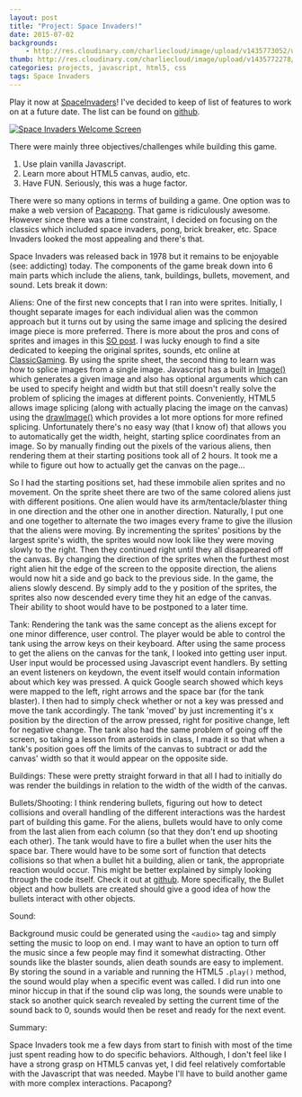```yaml
---
layout: post
title: "Project: Space Invaders!"
date: 2015-07-02
backgrounds:
    - http://res.cloudinary.com/charliecloud/image/upload/v1435773052/user-profile-images/spaceinvaders-bg_yqvoeu.png
thumb: http://res.cloudinary.com/charliecloud/image/upload/v1435772278/user-profile-images/spaceinvaders-thumb_swzqrf.png
categories: projects, javascript, html5, css
tags: Space Invaders
---
```


Play it now at [SpaceInvaders](http://charleschanlee.me/SpaceInvadersJS/)! I've decided to keep of list of features to work on at a future date. The list can be found on [github](https://github.com/ChanChar/SpaceInvadersJS).

[![Space Invaders Welcome Screen](http://res.cloudinary.com/charliecloud/image/upload/v1436068077/user-profile-images/Screen_Shot_2015-07-04_at_8.45.50_PM_iljdtu.png)](http://charleschanlee.me/SpaceInvadersJS/)

There were mainly three objectives/challenges while building this game.

1. Use plain vanilla Javascript.
2. Learn more about HTML5 canvas, audio, etc.
3. Have FUN. Seriously, this was a huge factor.

There were so many options in terms of building a game. One option was to make a web version of [Pacapong](http://kingpenguin.itch.io/pacapong). That game is ridiculously awesome. However since there was a time constraint, I decided on focusing on the classics which included space invaders, pong, brick breaker, etc. Space Invaders looked the most appealing and there's that.

Space Invaders was released back in 1978 but it remains to be enjoyable (see: addicting) today. The components of the game break down into 6 main parts which include the aliens, tank, buildings, bullets, movement, and sound. Lets break it down:

Aliens:
One of the first new concepts that I ran into were sprites. Initially, I thought separate images for each individual alien was the common approach but it turns out by using the same image and splicing the desired image piece is more preferred. There is more about the pros and cons of sprites and images in this [SO post](http://stackoverflow.com/questions/1069800/sprites-vs-image-slicing). I was lucky enough to find a site dedicated to keeping the original sprites, sounds, etc online at [ClassicGaming](http://www.classicgaming.cc/classics/spaceinvaders/). By using the sprite sheet, the second thing to learn was how to splice images from a single image. Javascript has a built in [Image()](https://developer.mozilla.org/en-US/docs/Web/API/HTMLImageElement/Image) which generates a given image and also has optional arguments which can be used to specify height and width but that still doesn't really solve the problem of splicing the images at different points. Conveniently, HTML5 allows image splicing (along with actually placing the image on the canvas) using the [drawImage()](http://www.w3schools.com/tags/canvas_drawimage.asp) which provides a lot more options for more refined splicing. Unfortunately there's no easy way (that I know of) that allows you to automatically get the width, height, starting splice coordinates from an image. So by manually finding out the pixels of the various aliens, then rendering them at their starting positions took all of 2 hours. It took me a while to figure out how to actually get the canvas on the page...

So I had the starting positions set, had these immobile alien sprites and no movement. On the sprite sheet there are two of the same colored aliens just with different positions. One alien would have its arm/tentacle/blaster thing in one direction and the other one in another direction. Naturally, I put one and one together to alternate the two images every frame to give the illusion that the aliens were moving. By incrementing the sprites' positions by the largest sprite's width, the sprites would now look like they were moving slowly to the right. Then they continued right until they all disappeared off the canvas. By changing the direction of the sprites when the furthest most right alien hit the edge of the screen to the opposite direction, the aliens would now hit a side and go back to the previous side. In the game, the aliens slowly descend. By simply add to the y position of the sprites, the sprites also now descended every time they hit an edge of the canvas. Their ability to shoot would have to be postponed to a later time.

Tank:
Rendering the tank was the same concept as the aliens except for one minor difference, user control. The player would be able to control the tank using the arrow keys on their keyboard. After using the same process to get the aliens on the canvas for the tank, I looked into getting user input. User input would be processed using Javascript event handlers. By setting an event listeners on keydown, the event itself would contain information about which key was pressed. A quick Google search showed which keys were mapped to the left, right arrows and the space bar (for the tank blaster). I then had to simply check whether or not a key was pressed and move the tank accordingly. The tank 'moved' by just incrementing it's x position by the direction of the arrow pressed, right for positive change, left for negative change. The tank also had the same problem of going off the screen, so taking a lesson from asteroids in class, I made it so that when a tank's position goes off the limits of the canvas to subtract or add the canvas' width so that it would appear on the opposite side.

Buildings:
These were pretty straight forward in that all I had to initially do was render the buildings in relation to the width of the width of the canvas.

Bullets/Shooting:
I think rendering bullets, figuring out how to detect collisions and overall handling of the different interactions was the hardest part of building this game. For the aliens, bullets would have to only come from the last alien from each column (so that they don't end up shooting each other). The tank would have to fire a bullet when the user hits the space bar. There would have to be some sort of function that detects collisions so that when a bullet hit a building, alien or tank, the appropriate reaction would occur. This might be better explained by simply looking through the code itself. Check it out at [github](https://github.com/ChanChar/SpaceInvadersJS). More specifically, the Bullet object and how bullets are created should give a good idea of how the bullets interact with other objects.

Sound:

Background music could be generated using the `<audio>` tag and simply setting the music to loop on end. I may want to have an option to turn off the music since a few people may find it somewhat distracting. Other sounds like the blaster sounds, alien death sounds are easy to implement. By storing the sound in a variable and running the HTML5 `.play()` method, the sound would play when a specific event was called. I did run into one minor hiccup in that if the sound clip was long, the sounds were unable to stack so another quick search revealed by setting the current time of the sound back to 0, sounds would then be reset and ready for the next event.

Summary:

Space Invaders took me a few days from start to finish with most of the time just spent reading how to do specific behaviors. Although, I don't feel like I have a strong grasp on HTML5 canvas yet, I did feel relatively comfortable with the Javascript that was needed. Maybe I'll have to build another game with more complex interactions. Pacapong?
